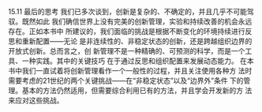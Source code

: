15.11
最后的思考
我们已多次谈到，创新是复杂的、不确定的，并且几乎不可能驾驭。既然如此
我们确信世界上没有完美的创新管理，实验和持续改善的机会永远存在。正如本书中
所建议的，我们面临的挑战是根据不断变化的环境持续进行反思和重新配置——无论
是非连续性的、非稳定状态的创新，还是跨越组织边界的开放式创新。总而言之，创
新管理不是一种精确的、可预测的科学，而是一个工具、一种实践。其中的关键技巧
在于通过反思和组织配置来发展动态能力。
在本书中我们一直试着将创新管理看作一个一般性的过程，并且关注使用各种方
法时需要考虑的21世纪的两个关键挑战——在“非稳定状态”以及“边界外”条件
下的管理。基本的方法仍然适用，但需要综合利用已有的方法，并且学会开发新的方
法来应对这些挑战。
